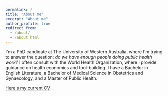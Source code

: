 ```yaml
---
permalink: /
title: "About me"
excerpt: "About me"
author_profile: true
redirect_from: 
  - /about/
  - /about.html
---
```


I'm a PhD candidate at The University of Western Australia, where I'm trying to answer the question: *do we have enough people doing public health work?* I often consult with the World Health Organization, where I provide guidance on health economics and tool-building. I have a Bachelor in English Literature, a Bachelor of Medical Science in Obstetrics and Gynaecology, and a Master of Public Health.  

[Here's my current CV](rorywatts-cv-current.pdf)